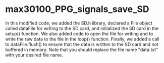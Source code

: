 # max30100_PPG_signals_save_SD

In this modified code, we added the SD.h library, declared a File object called dataFile for writing to the SD card, and initialized the SD card in the setup() function. We also added code to open the file for writing and to write the raw data to the file in the loop() function. Finally, we added a call to dataFile.flush() to ensure that the data is written to the SD card and not buffered in memory. Note that you should replace the file name "data.txt" with your desired file name.
